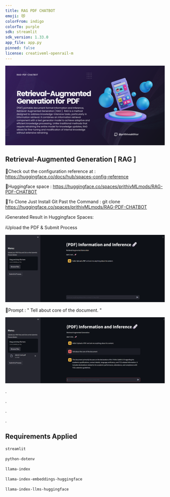 ```yaml
---
title: RAG PDF CHATBOT
emoji: 😻
colorFrom: indigo
colorTo: purple
sdk: streamlit
sdk_version: 1.33.0
app_file: app.py
pinned: false
license: creativeml-openrail-m
---
```


![alt text](assets/14.png)


## Retrieval-Augmented Generation [ RAG ] 

🚀Check out the configuration reference at : https://huggingface.co/docs/hub/spaces-config-reference

🚀Huggingface space : https://huggingface.co/spaces/prithivMLmods/RAG-PDF-CHATBOT

🚀To Clone Just Install Git Past the Command : git clone https://huggingface.co/spaces/prithivMLmods/RAG-PDF-CHATBOT

ℹ️Generated Result in Huggingface Spaces:

ℹ️Upload the PDF & Submit Process

![alt text](assets/12.png)

🔮Prompt : " Tell about core of the document. "

![alt text](assets/22.png)

.

.

.

.

## Requirements Applied 

    streamlit
    
    python-dotenv
    
    llama-index
    
    llama-index-embeddings-huggingface
    
    llama-index-llms-huggingface
